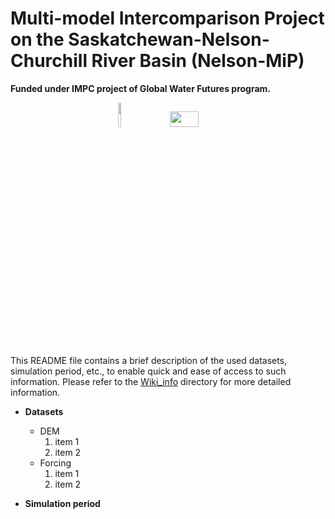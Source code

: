 # Multi-model Intercomparison Project on the Saskatchewan-Nelson-Churchill River Basin (Nelson-MiP) 
**Funded under IMPC project of Global Water Futures program.**
<p align="center">
   <img src="https://github.com/MIsmlAhmed/Nelson-MiP/blob/main/Wiki_info/img/logos/gwf_globe.png" width="9.5%" height="10%" />
   <img src="https://github.com/MIsmlAhmed/Nelson-MiP/blob/main/Wiki_info/img/logos/IMPC_Horizontal_FC.png" width="30%" height="8%" />
</p>

This README file contains a brief description of the used datasets, simulation period, etc., to enable quick and ease of access to such information. Please refer to the [Wiki_info](https://github.com/MIsmlAhmed/Nelson-MiP/tree/main/Wiki_info) directory for more detailed information. <br>

* **Datasets** <br>
    * DEM <br>
        1. item 1
        2. item 2
    * Forcing <br>
        1. item 1
        2. item 2
        
        
* **Simulation period** <br>
